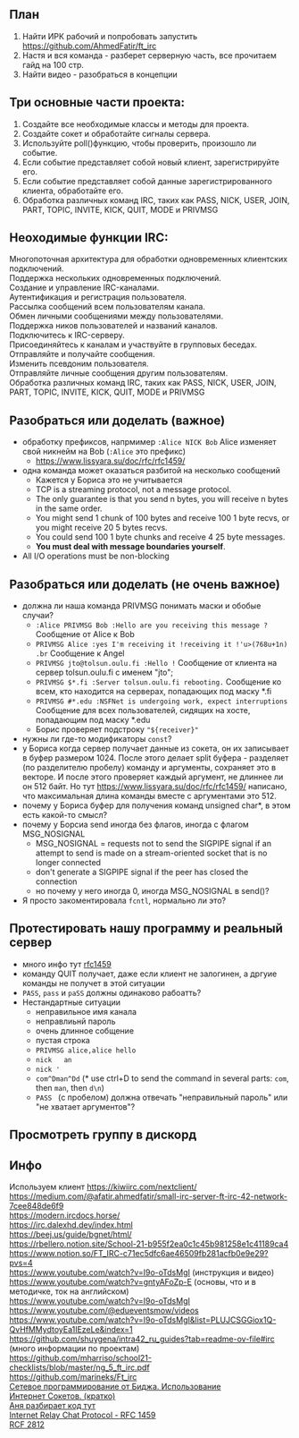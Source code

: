 ## План 
1. Найти ИРК рабочий и попробовать запустить https://github.com/AhmedFatir/ft_irc
2. Настя и вся команда - разберет серверную часть, все прочитаем гайд на 100 стр. 
3. Найти видео - разобраться в концепции

## Три основные части проекта:
1. Создайте все необходимые классы и методы для проекта.
2. Создайте сокет и обработайте сигналы сервера.
3. Используйте poll()функцию, чтобы проверить, произошло ли событие.
4. Если событие представляет собой новый клиент, зарегистрируйте его.
5. Если событие представляет собой данные зарегистрированного клиента, обработайте его.
6. Обработка различных команд IRC, таких как PASS, NICK, USER, JOIN, PART, TOPIC, INVITE, KICK, QUIT, MODE и PRIVMSG

## Неоходимые функции IRC:
Многопоточная архитектура для обработки одновременных клиентских подключений.  
Поддержка нескольких одновременных подключений.  
Создание и управление IRC-каналами.  
Аутентификация и регистрация пользователя.  
Рассылка сообщений всем пользователям канала.  
Обмен личными сообщениями между пользователями.  
Поддержка ников пользователей и названий каналов.  
Подключитесь к IRC-серверу.  
Присоединяйтесь к каналам и участвуйте в групповых беседах.  
Отправляйте и получайте сообщения.  
Изменить псевдоним пользователя.  
Отправляйте личные сообщения другим пользователям.  
Обработка различных команд IRC, таких как PASS, NICK, USER, JOIN, PART, TOPIC, INVITE, KICK, QUIT, MODE и PRIVMSG  

## Разобраться или доделать (важное)
* обработку префиксов, напрмимер `:Alice NICK Bob` Alice изменяет свой никнейм на Bob (`:Alice` это префикс)
  + https://www.lissyara.su/doc/rfc/rfc1459/
* одна команда может оказаться разбитой на несколько сообщений
  + Кажется у Бориса это не учитывается
  + TCP is a streaming protocol, not a message protocol.
  + The only guarantee is that you send n bytes, you will receive n bytes in the same order.
  + You might send 1 chunk of 100 bytes and receive 100 1 byte recvs, or you might receive 20 5 bytes recvs.
  + You could send 100 1 byte chunks and receive 4 25 byte messages.
  + **You must deal with message boundaries yourself**.
* All I/O operations must be non-blocking
  
## Разобраться или доделать (не очень важное)
* должна ли наша команда PRIVMSG понимать маски и обобые случаи?
  + `:Alice PRIVMSG Bob :Hello are you receiving this message ?` Сообщение от Alice к Bob
  + `PRIVMSG Alice :yes I'm receiving it !receiving it !'u>(768u+1n) .br`                                Сообщение к Angel
  + `PRIVMSG jto@tolsun.oulu.fi :Hello !` Сообщение от клиента на сервер tolsun.oulu.fi с именем "jto";
  + `PRIVMSG $*.fi :Server tolsun.oulu.fi rebooting.` Сообщение ко всем, кто находится на серверах, попадающих под маску *.fi
  + `PRIVMSG #*.edu :NSFNet is undergoing work, expect interruptions` Сообщение для всех пользователей, сидящих на хосте, попадающим под маску *.edu
  + Борис проверяет подстроку `"${receiver}"`
* нужны ли где-то модификаторы `const`?
* у Бориса когда сервер получает данные из сокета, он их записывает в буфер размером 1024. После этого делает split буфера - разделяет (по разделителю пробелу) команду и аргументы, сохраняет это в векторе. И после этого проверяет каждый аргумент, не длиннее ли он 512 байт. 
Но тут https://www.lissyara.su/doc/rfc/rfc1459/ написано, что максимальная длина команды вместе с аргументами это 512.
* почему у Бориса буфер для получения команд unsigned char*, в этом есть какой-то смысл?
* почему у Борсиа send иногда без флагов, иногда с флагом MSG_NOSIGNAL
  + MSG_NOSIGNAL = requests not to send the SIGPIPE signal if an attempt to send is made on a stream-oriented socket that is no longer connected
  + don't generate a SIGPIPE signal if the peer has closed the connection
  + но почему у него иногда 0, иногда MSG_NOSIGNAL в send()?
* Я просто закоментировала `fcntl`, нормально ли это?
                               
## Протестировать нашу программу и реальный сервер
* много инфо тут [rfc1459](https://github.com/bakyt92/11_ft_irc/blob/master/docs/rfc1459.txt) 
* команду QUIT получает, даже если клиент не залогинен, а дргуие команды не получет в этой ситуации
* `PASS`, `pass` и `paSS` должны одинаково рабоатть?
* Нестандартные ситуации
  + неправильное имя канала
  + неправлиьнй пароль
  + очень длинное собщение
  + пустая строка
  + `PRIVMSG alice,alice hello`
  + `nick   an   `
  + `nick '`
  + `com^Dman^Dd` (* use ctrl+D to send the command in several parts: `com`, then `man`, then `d\n`)
  + `PASS ` (с пробелом) должна отвечать "неправильный пароль" или "не хватает аргументов"?

## Просмотреть группу в дискорд

## Инфо
Используем клиент https://kiwiirc.com/nextclient/    
https://medium.com/@afatir.ahmedfatir/small-irc-server-ft-irc-42-network-7cee848de6f9  
https://modern.ircdocs.horse/   
https://irc.dalexhd.dev/index.html  
https://beej.us/guide/bgnet/html/  
https://rbellero.notion.site/School-21-b955f2ea0c1c45b981258e1c41189ca4   
https://www.notion.so/FT_IRC-c71ec5dfc6ae46509fb281acfb0e9e29?pvs=4  
https://www.youtube.com/watch?v=I9o-oTdsMgI (инструкция и видео)   
https://www.youtube.com/watch?v=gntyAFoZp-E (основы, что и в методичке, ток на английском)  
https://www.youtube.com/watch?v=I9o-oTdsMgI  
https://www.youtube.com/@edueventsmow/videos  
https://www.youtube.com/watch?v=I9o-oTdsMgI&list=PLUJCSGGiox1Q-QvHfMMydtoyEa1IEzeLe&index=1   
https://github.com/shuygena/intra42_ru_guides?tab=readme-ov-file#irc (много информации по проектам)  
https://github.com/mharriso/school21-checklists/blob/master/ng_5_ft_irc.pdf   
https://github.com/marineks/Ft_irc  
[Сетевое программирование от Биджа. Использование	Интернет Сокетов. (кратко)](https://github.com/bakyt92/11_ft_irc/blob/master/docs/book_sockets_short.md)   
[Аня разбирает код тут](https://github.com/akostrik/IRC-fork/blob/master/README.md)  
[Internet Relay Chat Protocol - RFC 1459](https://www.lissyara.su/doc/rfc/rfc1459)  
[RCF 2812](https://datatracker.ietf.org/doc/html/rfc2812)  

